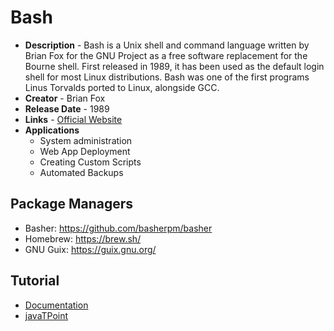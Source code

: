 # Bash

- **Description** - Bash is a Unix shell and command language written by Brian Fox for the GNU Project as a free software replacement for the Bourne shell. First released in 1989, it has been used as the default login shell for most Linux distributions. Bash was one of the first programs Linus Torvalds ported to Linux, alongside GCC.
- **Creator** - Brian Fox
- **Release Date** - 1989
- **Links** - [Official Website](https://www.gnu.org/software/bash/)
- **Applications**
  - System administration
  - Web App Deployment
  - Creating Custom Scripts
  - Automated Backups

## Package Managers

- Basher: https://github.com/basherpm/basher
- Homebrew: https://brew.sh/
- GNU Guix: https://guix.gnu.org/

## Tutorial

- [Documentation](https://www.gnu.org/software/bash/manual/)
- [javaTPoint](https://www.javatpoint.com/bash)
